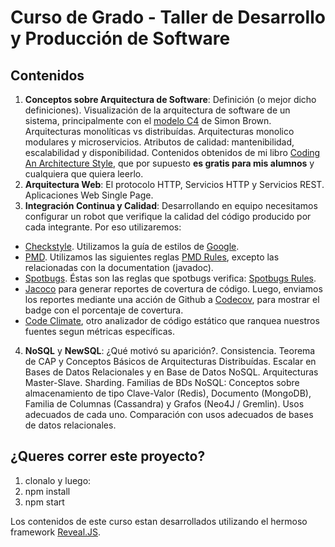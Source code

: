 # Curso de Grado - Taller de Desarrollo y Producción de Software

## Contenidos

1. **Conceptos sobre Arquitectura de Software**: Definición (o mejor dicho definiciones). Visualización de la arquitectura de software de un sistema, principalmente con el [modelo C4](https://c4model.com/) de Simon Brown. Arquitecturas monolíticas vs distribuídas. Arquitecturas monolico modulares y microservicios. Atributos de calidad: mantenibilidad, escalabilidad y disponibilidad. Contenidos obtenidos de mi libro [Coding An Architecture Style](https://leanpub.com/codinganarchitecturestyle), que por supuesto **es gratis para mis alumnos** y cualquiera que quiera leerlo.
2. **Arquitectura Web**: El protocolo HTTP, Servicios HTTP y Servicios REST. Aplicaciones Web Single Page.
3. **Integración Continua y Calidad**: Desarrollando en equipo necesitamos configurar un robot que verifique la calidad del código producido por cada integrante. Por eso utilizaremos:

- [Checkstyle](https://maven.apache.org/plugins/maven-checkstyle-plugin/examples/custom-checker-config.html). Utilizamos la guía de estilos de [Google](https://google.github.io/styleguide/javaguide.html).
- [PMD](https://maven.apache.org/plugins/maven-pmd-plugin/). Utilizamos las siguientes reglas [PMD Rules](https://pmd.github.io/latest/pmd_rules_java.html), excepto las relacionadas con la documentation (javadoc).
- [Spotbugs](https://spotbugs.github.io/spotbugs-maven-plugin/). Éstas son las reglas que spotbugs verifica: [Spotbugs Rules](https://spotbugs.readthedocs.io/en/stable/bugDescriptions.html).
- [Jacoco](https://www.eclemma.org/jacoco/trunk/doc/maven.html) para generar reportes de covertura de código. Luego, enviamos los reportes mediante una acción de Github a [Codecov](https://about.codecov.io/), para mostrar el badge con el porcentaje de covertura.
- [Code Climate](https://codeclimate.com/), otro analizador de código estático que ranquea nuestros fuentes segun métricas específicas.

4. **NoSQL** y **NewSQL**: ¿Qué motivó su aparición?. Consistencia. Teorema de CAP y Conceptos Básicos de Arquitecturas Distribuídas. Escalar en Bases de Datos Relacionales y en Base de Datos NoSQL. Arquitecturas Master-Slave. Sharding. Familias de BDs NoSQL: Conceptos sobre almacenamiento de tipo Clave-Valor (Redis), Documento (MongoDB), Familia de Columnas (Cassandra) y Grafos (Neo4J / Gremlin). Usos adecuados de cada uno. Comparación con usos adecuados de bases de datos relacionales.

## ¿Queres correr este proyecto?

1. clonalo y luego:
2. npm install
3. npm start

Los contenidos de este curso estan desarrollados utilizando el hermoso framework [Reveal.JS](https://revealjs.com/).
